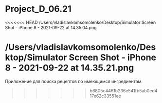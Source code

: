 # Project_D_06.21

<<<<<<< HEAD
/Users/vladislavkomsomolenko/Desktop/Simulator Screen Shot - iPhone 8 - 2021-09-22 at 14.35.04.png

/Users/vladislavkomsomolenko/Desktop/Simulator Screen Shot - iPhone 8 - 2021-09-22 at 14.35.21.png
=======
Приложение для поиска рецептов по имеющимся ингредиентам.
>>>>>>> b6805c4461b236e541fb5ab0ed417e62c33551ee
